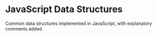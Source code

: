 # JavaScript Data Structures

Common data structures implemented in JavaScript, with explanatory comments added.
